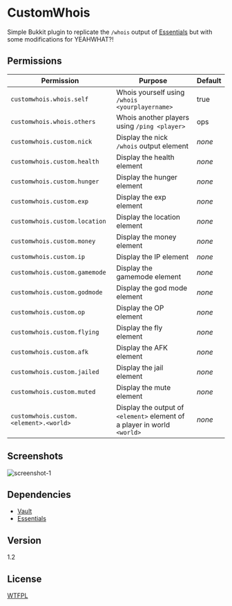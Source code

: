 CustomWhois
====

Simple Bukkit plugin to replicate the `/whois` output of [Essentials](https://github.com/essentials/Essentials/) but with some modifications for YEAHWHAT?!

## Permissions

Permission | Purpose | Default
--- | --- | ---
`customwhois.whois.self` | Whois yourself using `/whois <yourplayername>` | true
`customwhois.whois.others` | Whois another players using `/ping <player>` | ops
`customwhois.custom.nick` | Display the nick `/whois` output element | _none_
`customwhois.custom.health` | Display the health element | _none_
`customwhois.custom.hunger` | Display the hunger element | _none_
`customwhois.custom.exp` | Display the exp element | _none_
`customwhois.custom.location` | Display the location element | _none_
`customwhois.custom.money` | Display the money element | _none_
`customwhois.custom.ip` | Display the IP element | _none_
`customwhois.custom.gamemode` | Display the gamemode element | _none_
`customwhois.custom.godmode` | Display the god mode element | _none_
`customwhois.custom.op` | Display the OP element | _none_
`customwhois.custom.flying` | Display the fly element | _none_
`customwhois.custom.afk` | Display the AFK element | _none_
`customwhois.custom.jailed` | Display the jail element | _none_
`customwhois.custom.muted` | Display the mute element | _none_
`customwhois.custom.<element>.<world>` | Display the output of `<element>` element of a player in world `<world>` | _none_

## Screenshots

![screenshot-1](http://cl.ly/image/0W1o3J1w070O/+)

## Dependencies

* [Vault](https://github.com/MilkBowl/Vault) 
* [Essentials](https://github.com/essentials/Essentials/)

## Version

1.2

## License

[WTFPL](LICENSE)
